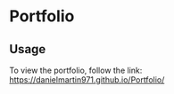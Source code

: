 # Portfolio

## Usage
To view the portfolio, follow the link:  https://danielmartin971.github.io/Portfolio/
